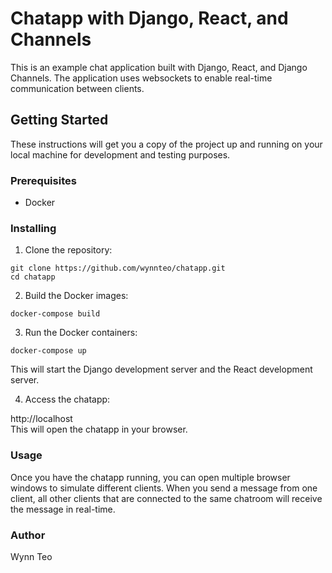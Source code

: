 # Chatapp with Django, React, and Channels

This is an example chat application built with Django, React, and Django Channels. The application uses websockets to enable real-time communication between clients.

## Getting Started

These instructions will get you a copy of the project up and running on your local machine for development and testing purposes.

### Prerequisites

- Docker

### Installing

1. Clone the repository:

`git clone https://github.com/wynnteo/chatapp.git` <br/>
`cd chatapp`

2. Build the Docker images:

`docker-compose build`

3. Run the Docker containers:

`docker-compose up`

This will start the Django development server and the React development server.

4. Access the chatapp:

http://localhost <br/>
This will open the chatapp in your browser.

### Usage

Once you have the chatapp running, you can open multiple browser windows to simulate different clients. When you send a message from one client, all other clients that are connected to the same chatroom will receive the message in real-time.

### Author

Wynn Teo
